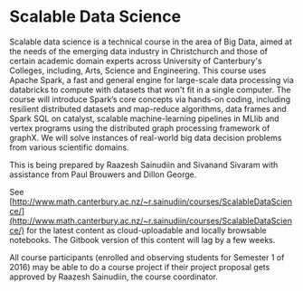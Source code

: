Scalable Data Science
=======

Scalable data science is a technical course in the area of Big Data, aimed at the needs of the emerging data industry in Christchurch and those of certain academic domain experts across University of Canterbury's Colleges, including, Arts, Science and Engineering. This course uses Apache Spark, a fast and general engine for large-scale data processing via databricks to compute with datasets that won't fit in a single computer. The course will introduce Spark’s core concepts via hands-on coding, including resilient distributed datasets and map-reduce algorithms, data frames and Spark SQL on catalyst, scalable machine-learning pipelines in MLlib and vertex programs using the distributed graph processing framework of graphX. We will solve instances of real-world big data decision problems from various scientific domains.

This is being prepared by Raazesh Sainudiin and Sivanand Sivaram 
with assistance from Paul Brouwers and Dillon George.

See [http://www.math.canterbury.ac.nz/~r.sainudiin/courses/ScalableDataScience/](http://www.math.canterbury.ac.nz/~r.sainudiin/courses/ScalableDataScience/) for the latest content as cloud-uploadable and locally browsable notebooks.  The Gitbook version of this content will lag by a few weeks. 

All course participants (enrolled and observing students for Semester 1 of 2016) may be able to do a course project if their project proposal gets approved by Raazesh Sainudiin, the course coordinator.
